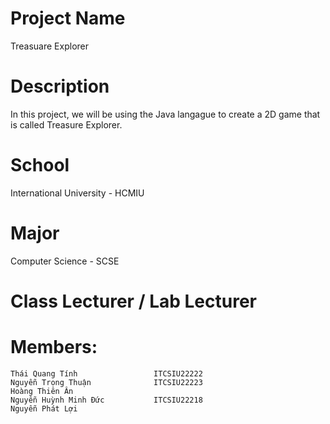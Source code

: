 # Project Name
Treasuare Explorer
# Description
In this project, we will be using the Java langague to create a 2D game that is called Treasure Explorer.
# School
International University - HCMIU
# Major
Computer Science - SCSE
# Class Lecturer / Lab Lecturer
# Members:
    Thái Quang Tính                 ITCSIU22222
    Nguyễn Trọng Thuận              ITCSIU22223
    Hoàng Thiên Ân
    Nguyễn Huỳnh Minh Đức           ITCSIU22218
    Nguyễn Phát Lợi

